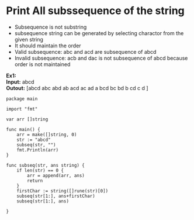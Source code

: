 # Print All subssequence of the string

- Subsequence is not substring
- subsequence string can be generated by selecting charactor from the given string
- It should maintain the order
- Valid subsequence: abc and acd are subsequence of abcd
- Invalid subsequence: acb and dac is not subsequence of abcd because order is not maintained


**Ex1:** <br/>
**Input:** abcd <br/>
**Outout:** [abcd abc abd ab acd ac ad a bcd bc bd b cd c d ] <br/>

```golang
package main

import "fmt"

var arr []string

func main() {
	arr = make([]string, 0)
	str := "abcd"
	subseq(str, "")
	fmt.Println(arr)
}

func subseq(str, ans string) {
	if len(str) == 0 {
		arr = append(arr, ans)
		return
	}
	firstChar := string([]rune(str)[0])
	subseq(str[1:], ans+firstChar)
	subseq(str[1:], ans)

}
```